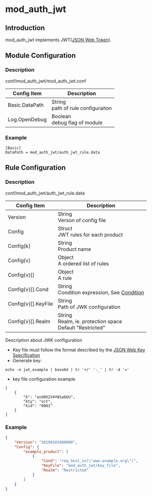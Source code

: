 # mod_auth_jwt

## Introduction 

mod_auth_jwt implements JWT([JSON Web Token](https://tools.ietf.org/html/rfc7519)).

## Module Configuration

### Description
conf/mod_auth_jwt/mod_auth_jwt.conf

| Config Item | Description                             |
| ----------- | --------------------------------------- |
| Basic.DataPath | String<br>path of rule configuraiton |
| Log.OpenDebug | Boolean<br>debug flag of module |

### Example

```
[Basic]
DataPath = mod_auth_jwt/auth_jwt_rule.data
```

## Rule Configuration

### Description
conf/mod_auth_jwt/auth_jwt_rule.data

| Config Item | Description                                                  |
| ----------- | ------------------------------------------------------------ |
| Version     | String<br>Verson of config file |
| Config      | Struct<br>JWT rules for each product |
| Config{k}   | String<br>Product name |
| Config{v}   | Object<br>A ordered list of rules |
| Config{v}[] | Object<br>A rule |
| Config{v}[].Cond | String<br>Condition expression, See [Condition](../../condition/condition_grammar.md) |
| Config{v}[].KeyFile | String<br>Path of JWK configuration |
| Config{v}[].Realm | String<br>Realm, ie. protection space<br>Default "Restricted" |

Description about JWK configuration
* Key file must follow the format described by the [JSON Web Key Specification](https://tools.ietf.org/html/rfc7517)
* Generate key:
```
echo -n jwt_example | base64 | tr '+/' '-_' | tr -d '='
```

* key file configuration example
```
[
    {
        "k": "and0X2V4YW1wbGU",
        "kty": "oct",
        "kid": "0001"
    }
]
```

### Example

```json
{
    "Version": "20190101000000",
    "Config": {
        "example_product": [
            {
                "Cond": "req_host_in(\"www.example.org\")",
                "KeyFile": "mod_auth_jwt/key_file",
                "Realm": "Restricted"
            }
        ]
    }
}
```